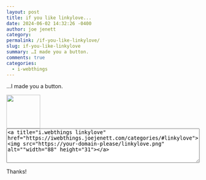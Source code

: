 ```yaml
---
layout: post
title: if you like linkylove...
date: 2024-06-02 14:32:26 -0400
author: joe jenett
category: 
permalink: /if-you-like-linkylove/
slug: if-you-like-linkylove
summary: …I made you a button.
comments: true
categories:
  - i-webthings
---
```

...I made you a button.

<img src="https://iwebthings.joejenett.com/images/linkylove.png" alt="" width="88">

<textarea style="width:100%;height:90px;">
<a title="i.webthings linkylove" href="https://iwebthings.joejenett.com/categories/#linkylove"><img src="https://your-domain-please/linkylove.png" alt=""width="88" height="31"></a>
</textarea>
Thanks!

<a href="https://brid.gy/publish/mastodon"></a>